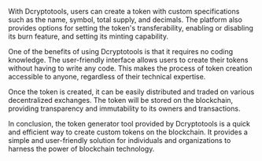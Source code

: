 With Dcryptotools, users can create a token with custom specifications such as the name, symbol, total supply, and decimals. The platform also provides options for setting the token's transferability, enabling or disabling its burn feature, and setting its minting capability.

One of the benefits of using Dcryptotools is that it requires no coding knowledge. The user-friendly interface allows users to create their tokens without having to write any code. This makes the process of token creation accessible to anyone, regardless of their technical expertise.

Once the token is created, it can be easily distributed and traded on various decentralized exchanges. The token will be stored on the blockchain, providing transparency and immutability to its owners and transactions.

In conclusion, the token generator tool provided by Dcryptotools is a quick and efficient way to create custom tokens on the blockchain. It provides a simple and user-friendly solution for individuals and organizations to harness the power of blockchain technology.
